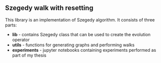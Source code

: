 ## Szegedy walk with resetting 

This library is an implementation of Szegedy algorithm. It consists of three parts:
- **lib** - contains Szegedy class that can be used to create the evolution operator
- **utils** - functions for generating graphs and performing walks
- **experiments** - jupyter notebooks containing experiments performed as part of my thesis